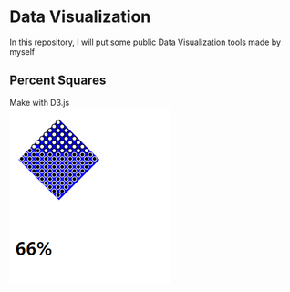 # Data Visualization   

In this repository, I will put some public Data Visualization tools made by myself 

## Percent Squares 

Make with D3.js  
![percent squares](./img/chart_percent_square.png)  

